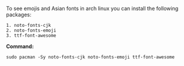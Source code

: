 To see emojis and Asian fonts in arch linux you can install the following packages:
```
1. noto-fonts-cjk
2. noto-fonts-emoji
3. ttf-font-awesome
```

**Command:**

```
sudo pacman -Sy noto-fonts-cjk noto-fonts-emoji ttf-font-awesome
```

